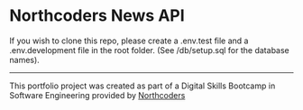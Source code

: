# Northcoders News API

If you wish to clone this repo, please create a .env.test file and a .env.development file in the root folder. (See /db/setup.sql for the database names).

--- 

This portfolio project was created as part of a Digital Skills Bootcamp in Software Engineering provided by [Northcoders](https://northcoders.com/)
